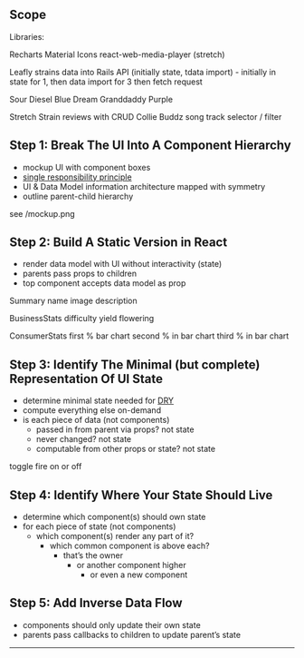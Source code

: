 ## Scope

Libraries: 

Recharts
Material Icons
react-web-media-player (stretch)

Leafly strains data into Rails API (initially state, tdata import)
	- initially in state for 1, then data import for 3 then fetch request

Sour Diesel
Blue Dream
Granddaddy Purple

Stretch
Strain reviews with CRUD
Collie Buddz song track selector / filter

## Step 1: Break The UI Into A Component Hierarchy

* mockup UI with component boxes
* [single responsibility principle](https://en.wikipedia.org/wiki/Single-responsibility_principle)
* UI & Data Model information architecture mapped with symmetry 
* outline parent-child hierarchy

see /mockup.png

## Step 2: Build A Static Version in React

* render data model with UI without interactivity (state)
* parents pass props to children
* top component accepts data model as prop

Summary
	name
	image
	description

BusinessStats
	difficulty
	yield
	flowering

ConsumerStats
	first % bar chart
	second % in bar chart
	third % in bar chart

## Step 3: Identify The Minimal (but complete) Representation Of UI State

* determine minimal state needed for [DRY](https://en.wikipedia.org/wiki/Don%27t_repeat_yourself)
* compute everything else on-demand
* is each piece of data (not components)
  * passed in from parent via props? not state
  * never changed? not state
  * computable from other props or state? not state

toggle fire on or off


## Step 4: Identify Where Your State Should Live

* determine which component(s) should own state
* for each piece of state (not components)
  * which component(s) render any part of it?
      * which common component is above each?
          * that’s the owner
              * or another component higher
                  * or even a new component

## Step 5: Add Inverse Data Flow

* components should only update their own state
* parents pass callbacks to children to update parent’s state

---
